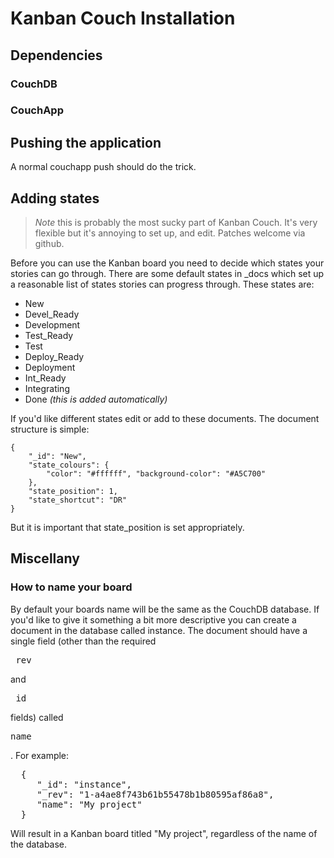 Kanban Couch Installation
===========================

Dependencies
--------------------------

### CouchDB

### CouchApp

Pushing the application
--------------------------
A normal couchapp push should do the trick.

Adding states
--------------------------
> *Note* this is probably the most sucky part of Kanban Couch. It's very
> flexible but it's annoying to set up, and edit. Patches welcome via github.

Before you can use the Kanban board you need to decide which states your
stories can go through. There are some default states in \_docs which set up a
reasonable list of states stories can progress through. These states are:

 * New
 * Devel_Ready
 * Development
 * Test_Ready
 * Test
 * Deploy_Ready
 * Deployment
 * Int_Ready
 * Integrating
 * Done _(this is added automatically)_

If you'd like different states edit or add to these documents. The document
structure is simple:

	{
		"_id": "New",
		"state_colours": {
			"color": "#ffffff", "background-color": "#A5C700"
		},
		"state_position": 1,
		"state_shortcut": "DR"
	}

But it is important that state\_position is set appropriately.

Miscellany
--------------------------

### How to name your board

By default your boards name will be the same as the CouchDB database. If you'd
like to give it something a bit more descriptive you can create a document in
the database called instance. The document should have a single field (other
than the required <pre>\_rev</pre> and <pre>\_id</pre> fields) called<pre>name</pre>.
For example:

<pre>
  {
     "_id": "instance",
     "_rev": "1-a4ae8f743b61b55478b1b80595af86a8",
     "name": "My project"
  }
</pre>

Will result in a Kanban board titled "My project", regardless of the name of
the database.